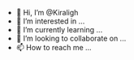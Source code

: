 - 👋 Hi, I’m @Kiraligh
- 👀 I’m interested in ...
- 🌱 I’m currently learning ...
- 💞️ I’m looking to collaborate on ...
- 📫 How to reach me ...

<!---
Kiraligh/Kiraligh is a ✨ special ✨ repository because its `README.md` (this file) appears on your GitHub profile.
You can click the Preview link to take a look at your changes.
--->

